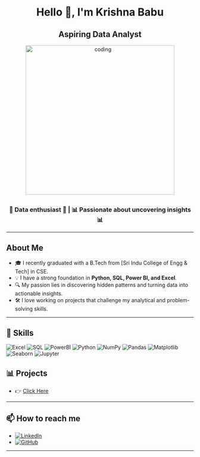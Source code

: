 <h1 align="center">Hello 👋, I'm Krishna Babu </h1>
<h2 align="center">Aspiring Data Analyst  </h2>

<p align="center">
  <img src="https://user-images.githubusercontent.com/55389276/140866485-8fb1c876-9a8f-4d6a-98dc-08c4981eaf70.gif" alt="coding" width="400"/>
</p>

## <h3 align="center">🌟 Data enthusiast 🌟 |  📊 Passionate about uncovering insights 📊</h3>

---
## About Me
- 🎓 I recently graduated with a B.Tech from [Sri Indu College of Engg & Tech] in CSE.
- 💡 I have a strong foundation in **Python, SQL, Power BI, and Excel**.
- 🔍 My passion lies in discovering hidden patterns and turning data into actionable insights.
- 🛠️ I love working on projects that challenge my analytical and problem-solving skills.

---

## 💼 Skills

![Excel](https://img.shields.io/badge/Excel-217346?style=for-the-badge&logo=microsoft-excel&logoColor=white)
![SQL](https://img.shields.io/badge/SQL-CC2927?style=for-the-badge&logo=microsoft-sql-server&logoColor=white)
![PowerBI](https://img.shields.io/badge/PowerBI-F2C811?style=for-the-badge&logo=power-bi&logoColor=black)
![Python](https://img.shields.io/badge/Python-3776AB?style=for-the-badge&logo=python&logoColor=white)
![NumPy](https://img.shields.io/badge/NumPy-013243?style=for-the-badge&logo=numpy&logoColor=white)
![Pandas](https://img.shields.io/badge/Pandas-150458?style=for-the-badge&logo=pandas&logoColor=white)
![Matplotlib](https://img.shields.io/badge/Matplotlib-02569B?style=for-the-badge&logo=Matplotlib&logoColor=white)
![Seaborn](https://img.shields.io/badge/Seaborn-3776AB?style=for-the-badge&logo=Seaborn&logoColor=white)
![Jupyter](https://img.shields.io/badge/Jupyter-F37626?style=for-the-badge&logo=jupyter&logoColor=white)

## 📊 Projects 
- 👉 [Click Here](https://github.com/KrishnaBabu-Khethavath?tab=repositories)


---

## 📫 How to reach me 
-  [![LinkedIn](https://img.shields.io/badge/LinkedIn-0A66C2?style=for-the-badge&logo=linkedin&logoColor=white)](https://www.linkedin.com/in/krishnababu69/)
-  [![GitHub](https://img.shields.io/badge/GitHub-181717?style=for-the-badge&logo=github&logoColor=white)](https://github.com/KrishnaBabu-Khethavath)
---
